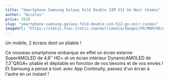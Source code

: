 ```yaml
---
title: "Smartphone Samsung Galaxy Fold Double SIM 512 Go Noir Cosmos"
author: "Nicolas"
price: 2020
slug: "smartphone-samsung-galaxy-fold-double-sim-512-go-noir-cosmos"
imageUrl: "https://static.fnac-static.com/multimedia/Images/FR/MDM/06/d0/c1/12701702/1540-1/tsp20191004171531/Smartphone-Samsung-Galaxy-Fold-Double-SIM-512-Go-Noir-Cosmos.jpg"
---
```


Un mobile, 2 écrans dont un pliable !

Ce nouveau smartphone embarque en effet un écran externe SuperAMOLED de 4,6’’ HD+ et un écran intérieur DynamicAMOLED de 7,3’’QXGA+ pliable et dépliable en fonction de vos besoins et de vos envies ! Et Samsung a pensé à tout: avec App Continuity, passez d'un écran à l'autre en un instant ! 
